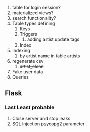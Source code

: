 1. table for login session?
2. materialized views?
3. search functionality?
4. Table types defining
   1. <del> Keys </del>
   2. Triggers
      1. adding artist update tags
   3. Index
5. Indexing
   1. by artist name in table artists
6. regenerate csv 
   1. <del> artist_clean </del>
7. Fake user data
8. Queries

## Flask



### Last Least probable

1. Close server and stop leaks
2. SQL injection psycopg2 parameter